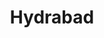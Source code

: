 ---
title: "Hydrabad"
url: /karachi/hydrabad-1-zia-colony-korangi-sector-32-a-korangi/
shop: bakery
---